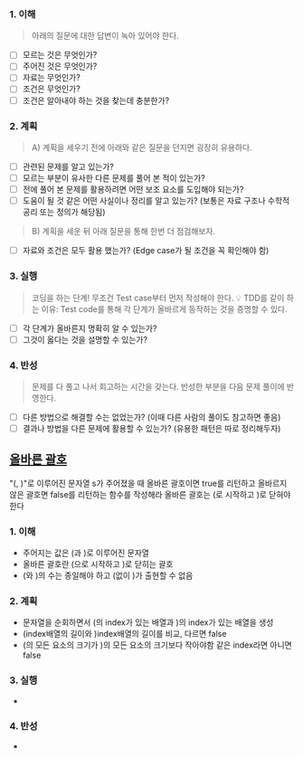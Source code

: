 ### 1. 이해
> 아래의 질문에 대한 답변이 녹아 있어야 한다.

- [ ] 모르는 것은 무엇인가?
- [ ] 주어진 것은 무엇인가?
- [ ] 자료는 무엇인가?
- [ ] 조건은 무엇인가?
- [ ] 조건은 알아내야 하는 것을 찾는데 충분한가?

### 2. 계획
> A) 계획을 세우기 전에 아래와 같은 질문을 던지면 굉장히 유용하다.

- [ ] 관련된 문제를 알고 있는가?
- [ ] 모르는 부분이 유사한 다른 문제를 풀어 본 적이 있는가?
- [ ] 전에 풀어 본 문제를 활용하려면 어떤 보조 요소를 도입해야 되는가?
- [ ] 도움이 될 것 같은 어떤 사실이나 정리를 알고 있는가? (보통은 자료 구조나 수학적 공리 또는 정의가 해당됨)

> B) 계획을 세운 뒤 아래 질문을 통해 한번 더 점검해보자.

- [ ] 자료와 조건은 모두 활용 했는가? (Edge case가 될 조건을 꼭 확인해야 함)

### 3. 실행
> 코딩을 하는 단계! 무조건 Test case부터 먼저 작성해야 한다.
💡 TDD를 같이 하는 이유: Test code를 통해 각 단계가 올바르게 동작하는 것을 증명할 수 있다.

- [ ] 각 단계가 올바른지 명확히 알 수 있는가?
- [ ] 그것이 옳다는 것을 설명할 수 있는가?

### 4. 반성
> 문제를 다 풀고 나서 회고하는 시간을 갖는다. 반성한 부분을 다음 문제 풀이에 반영한다.

- [ ] 다른 방법으로 해결할 수는 없었는가? (이때 다른 사람의 풀이도 참고하면 좋음)
- [ ] 결과나 방법을 다른 문제에 활용할 수 있는가? (유용한 패턴은 따로 정리해두자)

</div>
</details>

## [올바른 괄호](https://school.programmers.co.kr/learn/courses/30/lessons/12909?language=java)
"(, )"로 이루어진 문자열 s가 주어졌을 때 올바른 괄호이면 true를 리턴하고 올바르지 않은 괄호면 false를 리턴하는 함수를 작성해라
올바른 괄호는 (로 시작하고 )로 닫혀야 한다

### 1. 이해
- 주어지는 값은 (과 )로 이루어진 문자열 
- 올바른 괄호란 (으로 시작하고 )로 닫히는 괄호
- (와 )의 수는 종일해야 하고 (없이 )가 출현할 수 없음

### 2. 계획 
- 문자열을 순회하면서 (의 index가 있는 배열과 )의 index가 있는 배열을 생성 
- (index배열의 길이와 )index배열의 길이를 비교, 다르면 false
- (의 모든 요소의 크기가 )의 모든 요소의 크기보다 작아야함 같은 index라면 아니면 false
### 3. 실행
- 

### 4. 반성
-
